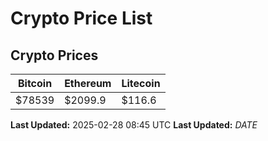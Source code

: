 # Crypto Price List

## Crypto Prices
| Bitcoin | Ethereum | Litecoin |
| ------- | -------- | -------- |
| $78539 | $2099.9 | $116.6 |
**Last Updated:** 2025-02-28 08:45 UTC
**Last Updated:** $DATE$
